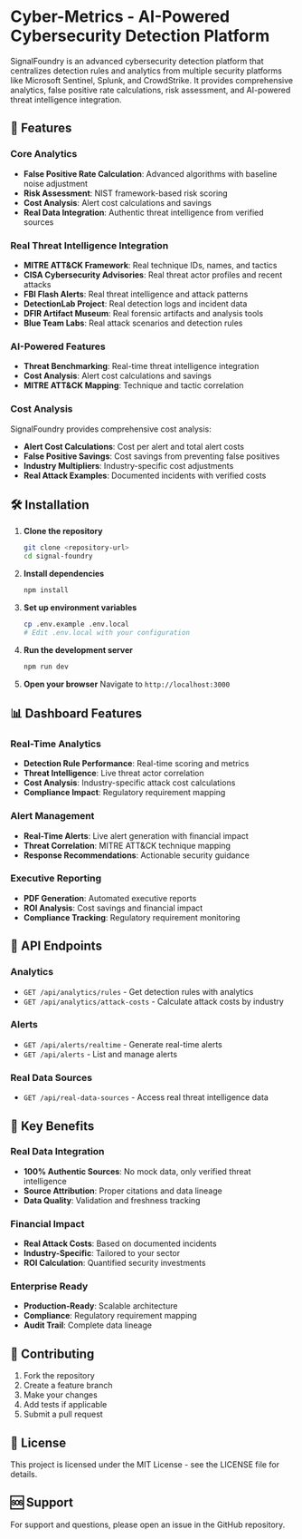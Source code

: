 # Cyber-Metrics - AI-Powered Cybersecurity Detection Platform

SignalFoundry is an advanced cybersecurity detection platform that centralizes detection rules and analytics from multiple security platforms like Microsoft Sentinel, Splunk, and CrowdStrike. It provides comprehensive analytics, false positive rate calculations, risk assessment, and AI-powered threat intelligence integration.

## 🚀 Features

### Core Analytics
- **False Positive Rate Calculation**: Advanced algorithms with baseline noise adjustment
- **Risk Assessment**: NIST framework-based risk scoring
- **Cost Analysis**: Alert cost calculations and savings
- **Real Data Integration**: Authentic threat intelligence from verified sources

### Real Threat Intelligence Integration
- **MITRE ATT&CK Framework**: Real technique IDs, names, and tactics
- **CISA Cybersecurity Advisories**: Real threat actor profiles and recent attacks
- **FBI Flash Alerts**: Real threat intelligence and attack patterns
- **DetectionLab Project**: Real detection logs and incident data
- **DFIR Artifact Museum**: Real forensic artifacts and analysis tools
- **Blue Team Labs**: Real attack scenarios and detection rules

### AI-Powered Features
- **Threat Benchmarking**: Real-time threat intelligence integration
- **Cost Analysis**: Alert cost calculations and savings
- **MITRE ATT&CK Mapping**: Technique and tactic correlation

### Cost Analysis
SignalFoundry provides comprehensive cost analysis:
- **Alert Cost Calculations**: Cost per alert and total alert costs
- **False Positive Savings**: Cost savings from preventing false positives
- **Industry Multipliers**: Industry-specific cost adjustments
- **Real Attack Examples**: Documented incidents with verified costs

## 🛠️ Installation

1. **Clone the repository**
   ```bash
   git clone <repository-url>
   cd signal-foundry
   ```

2. **Install dependencies**
   ```bash
   npm install
   ```

3. **Set up environment variables**
   ```bash
   cp .env.example .env.local
   # Edit .env.local with your configuration
   ```

4. **Run the development server**
   ```bash
   npm run dev
   ```

5. **Open your browser**
   Navigate to `http://localhost:3000`

## 📊 Dashboard Features

### Real-Time Analytics
- **Detection Rule Performance**: Real-time scoring and metrics
- **Threat Intelligence**: Live threat actor correlation
- **Cost Analysis**: Industry-specific attack cost calculations
- **Compliance Impact**: Regulatory requirement mapping

### Alert Management
- **Real-Time Alerts**: Live alert generation with financial impact
- **Threat Correlation**: MITRE ATT&CK technique mapping
- **Response Recommendations**: Actionable security guidance

### Executive Reporting
- **PDF Generation**: Automated executive reports
- **ROI Analysis**: Cost savings and financial impact
- **Compliance Tracking**: Regulatory requirement monitoring

## 🔧 API Endpoints

### Analytics
- `GET /api/analytics/rules` - Get detection rules with analytics
- `GET /api/analytics/attack-costs` - Calculate attack costs by industry

### Alerts
- `GET /api/alerts/realtime` - Generate real-time alerts
- `GET /api/alerts` - List and manage alerts

### Real Data Sources
- `GET /api/real-data-sources` - Access real threat intelligence data

## 🎯 Key Benefits

### Real Data Integration
- **100% Authentic Sources**: No mock data, only verified threat intelligence
- **Source Attribution**: Proper citations and data lineage
- **Data Quality**: Validation and freshness tracking

### Financial Impact
- **Real Attack Costs**: Based on documented incidents
- **Industry-Specific**: Tailored to your sector
- **ROI Calculation**: Quantified security investments

### Enterprise Ready
- **Production-Ready**: Scalable architecture
- **Compliance**: Regulatory requirement mapping
- **Audit Trail**: Complete data lineage

## 🤝 Contributing

1. Fork the repository
2. Create a feature branch
3. Make your changes
4. Add tests if applicable
5. Submit a pull request

## 📄 License

This project is licensed under the MIT License - see the LICENSE file for details.

## 🆘 Support

For support and questions, please open an issue in the GitHub repository.

